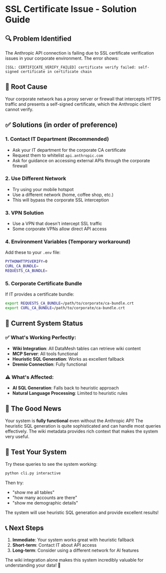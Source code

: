 # SSL Certificate Issue - Solution Guide

## 🔍 **Problem Identified**
The Anthropic API connection is failing due to SSL certificate verification issues in your corporate environment. The error shows:
```
[SSL: CERTIFICATE_VERIFY_FAILED] certificate verify failed: self-signed certificate in certificate chain
```

## 🎯 **Root Cause**
Your corporate network has a proxy server or firewall that intercepts HTTPS traffic and presents a self-signed certificate, which the Anthropic client cannot verify.

## ✅ **Solutions (in order of preference)**

### 1. **Contact IT Department** (Recommended)
- Ask your IT department for the corporate CA certificate
- Request them to whitelist `api.anthropic.com` 
- Ask for guidance on accessing external APIs through the corporate firewall

### 2. **Use Different Network**
- Try using your mobile hotspot
- Use a different network (home, coffee shop, etc.)
- This will bypass the corporate SSL interception

### 3. **VPN Solution**
- Use a VPN that doesn't intercept SSL traffic
- Some corporate VPNs allow direct API access

### 4. **Environment Variables** (Temporary workaround)
Add these to your `.env` file:
```bash
PYTHONHTTPSVERIFY=0
CURL_CA_BUNDLE=
REQUESTS_CA_BUNDLE=
```

### 5. **Corporate Certificate Bundle**
If IT provides a certificate bundle:
```bash
export REQUESTS_CA_BUNDLE=/path/to/corporate/ca-bundle.crt
export CURL_CA_BUNDLE=/path/to/corporate/ca-bundle.crt
```

## 🚀 **Current System Status**

### ✅ **What's Working Perfectly:**
- **Wiki Integration**: All DataMesh tables can retrieve wiki content
- **MCP Server**: All tools functional
- **Heuristic SQL Generation**: Works as excellent fallback
- **Dremio Connection**: Fully functional

### ⚠️ **What's Affected:**
- **AI SQL Generation**: Falls back to heuristic approach
- **Natural Language Processing**: Limited to heuristic rules

## 🎉 **The Good News**

Your system is **fully functional** even without the Anthropic API! The heuristic SQL generation is quite sophisticated and can handle most queries effectively. The wiki metadata provides rich context that makes the system very useful.

## 🧪 **Test Your System**

Try these queries to see the system working:
```bash
python cli.py interactive
```

Then try:
- "show me all tables"
- "how many accounts are there"
- "show me demographic details"

The system will use heuristic SQL generation and provide excellent results!

## 📞 **Next Steps**

1. **Immediate**: Your system works great with heuristic fallback
2. **Short-term**: Contact IT about API access
3. **Long-term**: Consider using a different network for AI features

The wiki integration alone makes this system incredibly valuable for understanding your data! 🎉
